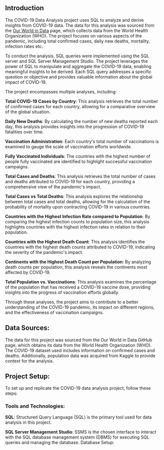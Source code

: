 ## Introduction
The COVID-19 Data Analysis project uses SQL to analyze and derive insights from COVID-19 data. The data for this analysis was sourced from the [Our World in Data](https://ourworldindata.org/covid-deaths) page, which collects data from the World Health Organization (WHO). The project focuses on various aspects of the pandemic, including total confirmed cases, daily new deaths, mortality, infection rates etc.

To conduct the analysis, SQL queries were implemented using the SQL server and SQL Server Management Studio. The project leverages the power of SQL to manipulate and aggregate the COVID-19 data, enabling meaningful insights to be derived. Each SQL query addresses a specific question or objective and provides valuable information about the global impact of COVID-19.

The project encompasses multiple analyses, including:

**Total COVID-19 Cases by Country**: This analysis retrieves the total number of confirmed cases for each country, allowing for a comparative overview of the global situation.

**Daily New Deaths**: By calculating the number of new deaths reported each day, this analysis provides insights into the progression of COVID-19 fatalities over time.

**Vaccination Administration**: Each country's total number of vaccinations is examined to gauge the scale of vaccination efforts worldwide.

**Fully Vaccinated Individuals**: The countries with the highest number of people fully vaccinated are identified to highlight successful vaccination campaigns.

**Total Cases and Deaths**: This analysis retrieves the total number of cases and deaths attributed to COVID-19 for each country, providing a comprehensive view of the pandemic's impact.

**Total Cases vs Total Deaths**: This analysis explores the relationship between total cases and total deaths, allowing for the calculation of the probability of mortality upon contracting COVID-19 in various countries.

**Countries with the Highest Infection Rate compared to Population**: By comparing the highest infection counts to population size, this analysis highlights countries with the highest infection rates in relation to their population.

**Countries with the Highest Death Count**: This analysis identifies the countries with the highest death counts attributed to COVID-19, indicating the severity of the pandemic's impact.

**Continents with the Highest Death Count per Population**: By analyzing death counts per population, this analysis reveals the continents most affected by COVID-19.

**Total Population vs. Vaccinations**: This analysis examines the percentage of the population that has received a COVID-19 vaccine dose, providing insights into the progress of vaccination efforts globally.

Through these analyses, the project aims to contribute to a better understanding of the COVID-19 pandemic, its impact on different regions, and the effectiveness of vaccination campaigns.

## Data Sources:

The data for this project was sourced from the Our World in Data GitHub page, which obtains its data from the World Health Organization (WHO). The COVID-19 dataset used includes information on confirmed cases and deaths. Additionally, population data was acquired from Kaggle to provide context for the analysis.


## Project Setup:

To set up and replicate the COVID-19 data analysis project, follow these steps:

### Tools and Technologies:

**SQL**: Structured Query Language (SQL) is the primary tool used for data analysis in this project.

**SQL Server Management Studio**: SSMS is the chosen interface to interact with the SQL database management system (DBMS) for executing SQL queries and managing the database.
Database Setup:
